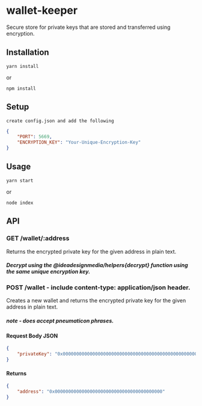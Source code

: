 # wallet-keeper
 Secure store for private keys that are stored and transferred using encryption.

## Installation

```yarn install```

or

```npm install```


## Setup

```create config.json and add the following```

```json
{
    "PORT": 5669,
    "ENCRYPTION_KEY": "Your-Unique-Encryption-Key"
}
```

## Usage

```yarn start```

or

```node index```

## API

### GET /wallet/:address

Returns the encrypted private key for the given address in plain text.
##### Decrypt using the @ideadesignmedia/helpers{decrypt} function using the same unique encryption key.

### POST /wallet - include content-type: application/json header.

Creates a new wallet and returns the encrypted private key for the given address in plain text.
##### note - does accept pneumaticon phrases.
#### Request Body JSON
```json
{
    "privateKey": "0x000000000000000000000000000000000000000000000000000000000000"
}
```

#### Returns
```json
{
    "address": "0x0000000000000000000000000000000000000000"
}
```